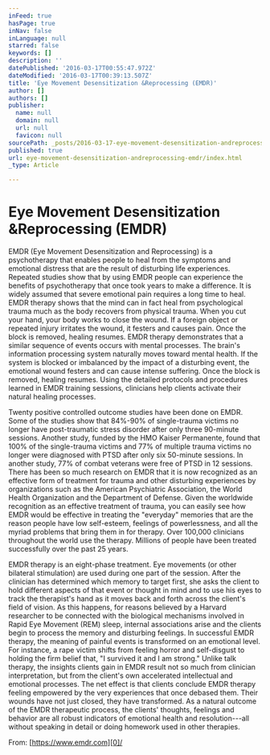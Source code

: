 ```yaml
---
inFeed: true
hasPage: true
inNav: false
inLanguage: null
starred: false
keywords: []
description: ''
datePublished: '2016-03-17T00:55:47.972Z'
dateModified: '2016-03-17T00:39:13.507Z'
title: 'Eye Movement Desensitization &Reprocessing (EMDR)'
author: []
authors: []
publisher:
  name: null
  domain: null
  url: null
  favicon: null
sourcePath: _posts/2016-03-17-eye-movement-desensitization-andreprocessing-emdr.md
published: true
url: eye-movement-desensitization-andreprocessing-emdr/index.html
_type: Article

---
```

# Eye Movement Desensitization &Reprocessing (EMDR)

EMDR (Eye Movement Desensitization and Reprocessing) is a psychotherapy that enables people to heal from the symptoms and emotional distress that are the result of disturbing life experiences.  Repeated studies show that by using EMDR people can experience the benefits of psychotherapy that once took years to make a difference. It is widely assumed that severe emotional pain requires a long time to heal.  EMDR therapy shows that the mind can in fact heal from psychological trauma much as the body recovers from physical trauma.  When you cut your hand, your body works to close the wound.  If a foreign object or repeated injury irritates the wound, it festers and causes pain.  Once the block is removed, healing resumes.  EMDR therapy demonstrates that a similar sequence of events occurs with mental processes.  The brain's information processing system naturally moves toward mental health.  If the system is blocked or imbalanced by the impact of a disturbing event, the emotional wound festers and can cause intense suffering.  Once the block is removed, healing resumes.  Using the detailed protocols and procedures learned in EMDR training sessions, clinicians help clients activate their natural healing processes.

Twenty positive controlled outcome studies have been done on EMDR.  Some of the studies show that 84%-90% of single-trauma victims no longer have post-traumatic stress disorder after only three 90-minute sessions.  Another study, funded by the HMO Kaiser Permanente, found that 100% of the single-trauma victims and 77% of multiple trauma victims no longer were diagnosed with PTSD after only six 50-minute sessions. In another study, 77% of combat veterans were free of PTSD in 12 sessions. There has been so much research on EMDR that it is now recognized as an effective form of treatment for trauma and other disturbing experiences by organizations such as the American Psychiatric Association, the World Health Organization and the Department of Defense. Given the worldwide recognition as an effective treatment of trauma, you can easily see how EMDR would be effective in treating the "everyday" memories that are the reason people have low self-esteem, feelings of powerlessness, and all the myriad problems that bring them in for therapy. Over 100,000 clinicians throughout the world use the therapy.  Millions of people have been treated successfully over the past 25 years.  

EMDR therapy is an eight-phase treatment.  Eye movements (or other bilateral stimulation) are used during one part of the session.  After the clinician has determined which memory to target first, she asks the client to hold different aspects of that event or thought in mind and to use his eyes to track the therapist's hand as it moves back and forth across the client's field of vision.  As this happens, for reasons believed by a Harvard researcher to be connected with the biological mechanisms involved in Rapid Eye Movement (REM) sleep, internal associations arise and the clients begin to process the memory and disturbing feelings. In successful EMDR therapy, the meaning of painful events is transformed on an emotional level.  For instance, a rape victim shifts from feeling horror and self-disgust to holding the firm belief that, "I survived it and I am strong."  Unlike talk therapy, the insights clients gain in EMDR result not so much from clinician interpretation, but from the client's own accelerated intellectual and emotional processes.  The net effect is that clients conclude EMDR therapy feeling empowered by the very experiences that once debased them.  Their wounds have not just closed, they have transformed. As a natural outcome of the EMDR therapeutic process, the clients' thoughts, feelings and behavior are all robust indicators of emotional health and resolution---all without speaking in detail or doing homework used in other therapies.

From: [https://www.emdr.com][0]/

[0]: https://www.emdr.com/ "https://www.emdr.com"